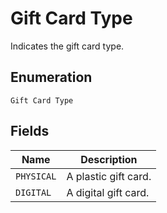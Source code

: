 
# Gift Card Type

Indicates the gift card type.

## Enumeration

`Gift Card Type`

## Fields

| Name | Description |
|  --- | --- |
| `PHYSICAL` | A plastic gift card. |
| `DIGITAL` | A digital gift card. |

